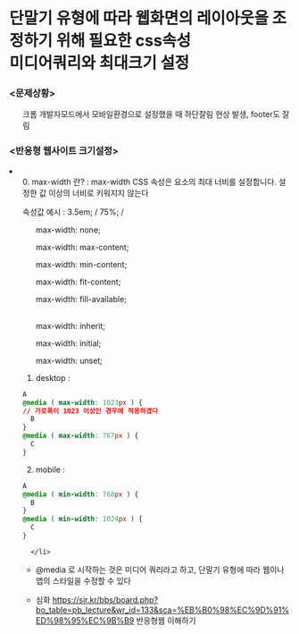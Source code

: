 <H1>단말기 유형에 따라 웹화면의 레이아웃을 조정하기 위해 필요한 css속성</br>미디어쿼리와 최대크기 설정</H1>
<H3><문제상황></H3>
<ul> 크롬 개발자모드에서 모바일환경으로 설정했을 때 하단잘림 현상 발생, footer도 잘림</ul>

  <H3><반응형 웹사이트 크기설정></H3>
 <li>
    <ol>
0. max-width 란? : max-width CSS 속성은 요소의 최대 너비를 설정합니다. 설정한 값 이상의 너비로 키워지지 않는다
  
 속성값 예시 : 
  3.5em; / 75%; / 
  <ul> max-width: none; </ul>
  <ul> max-width: max-content; </ul>
  <ul> max-width: min-content; </ul>
  <ul> max-width: fit-content; </ul>
  <ul> max-width: fill-available; </ul>
  <br>
  <ul> max-width: inherit; </ul>
  <ul> max-width: initial; </ul>
  <ul> max-width: unset; </ul>
 
  
 
1. desktop :
```css
A
@media ( max-width: 1023px ) {
// 가로폭이 1023 이상인 경우에 적용하겠다
  B
}
@media ( max-width: 767px ) {
  C
}
```
2. mobile :
```css
A
@media ( min-width: 768px ) {
  B
}
@media ( min-width: 1024px ) {
  C
}
```
      </li>

* @media 로 시작하는 것은
미디어 쿼리라고 하고, 단말기 유형에 따라 웹이나 앱의 스타일을 수정할 수 있다
    
* 심화
    https://sir.kr/bbs/board.php?bo_table=pb_lecture&wr_id=133&sca=%EB%B0%98%EC%9D%91%ED%98%95%EC%9B%B9
    반응형웹 이해하기
